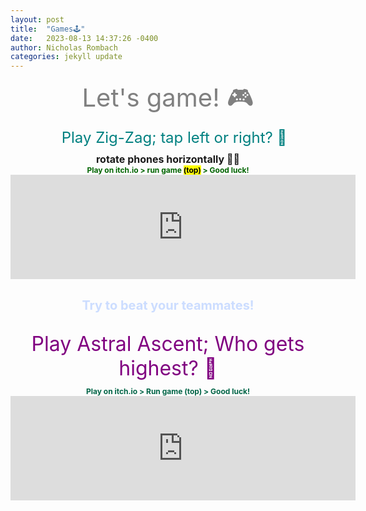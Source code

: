 ```yaml
---
layout: post
title:  "Games🕹️"
date:   2023-08-13 14:37:26 -0400
author: Nicholas Rombach
categories: jekyll update
---
```

<div style="text-align: center; margin-bottom: 10px;">
  <span style="display: block; font-size: 40px; color: #808080;">
    Let's game! 🎮
  </span>
</div>

<div style="text-align: center; margin-bottom: 10px;">
  <span style="display: block; font-size: 24px; color: #008080; width: 100%; max-width: 100%; padding: 0 10px;">
    Play Zig-Zag; tap left or right? 🤔
  </span>
</div>

<div style="text-align: center; margin: 0 auto;  padding-bottom: 30px;">
  <span style="display: block; font-size: 16px;">
    <strong>rotate phones horizontally 🔄📱 </strong><br>
  </span>
  <span style="display: block; font-size: 12px; color: #006400; font-weight: bold;">
    Play on itch.io > run game <mark>(top)</mark> > Good luck!<br>
  </span>
  <iframe frameborder="0" src="https://itch.io/embed/74323" width="552" height="167"><a href="https://vladimirslepnev.itch.io/zigzag">Zig Zag by Vladimir Slepnev</a></iframe>
  <br>
</div>

<div style="text-align: center; margin: 0 auto;  padding-bottom: 30px;">
  <span style="display: block; font-size: 20px; color: #CCDDFF; font-weight: bold;">
    <strong>Try to beat your teammates!</strong><br>
  </span>
</div>

<div style="text-align: center; margin-bottom: 10px;">
  <span style="display: block; font-size: 32px; color: #800080; max-width: 90%; margin: 0 auto;">
    Play Astral Ascent; Who gets highest? 🚀
  </span>
</div>

<div style="text-align: center; padding-bottom: 20px;">
  <span style="display: block; font-size: 12px; color: #006446; font-weight: bold;">
    Play on itch.io > Run game (top) > Good luck!<br>
  </span>
  <div style="max-width: 552px; margin: 0 auto;">
    <iframe src="https://itch.io/embed/806285" width="552" height="167" frameborder="0"><a href="https://bottino-games.itch.io/astral-ascent">Astral Ascent by Bottino Games</a></iframe>
  </div>
</div>
